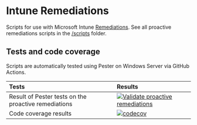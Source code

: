 # Intune Remediations

Scripts for use with Microsoft Intune [Remediations](https://learn.microsoft.com/en-us/mem/analytics/proactive-remediations). See all proactive remediations scripts in the [/scripts](scripts) folder.

## Tests and code coverage

Scripts are automatically tested using Pester on Windows Server via GitHub Actions.

| Tests | Results |
|:--|:--|
| Result of Pester tests on the proactive remediations | [![Validate proactive remediations](https://github.com/aaronparker/proactive-remediations/actions/workflows/test-scripts.yml/badge.svg)](https://github.com/aaronparker/proactive-remediations/actions/workflows/test-scripts.yml) |
| Code coverage results | [![codecov](https://codecov.io/gh/aaronparker/proactive-remediations/branch/main/graph/badge.svg?token=8KDFD4IV71)](https://codecov.io/gh/aaronparker/proactive-remediations) |

